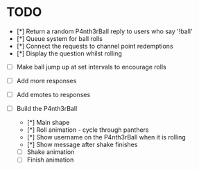 # TODO

- [*] Return a random P4nth3rBall reply to users who say '!ball'
- [*] Queue system for ball rolls
- [*] Connect the requests to channel point redemptions
- [*] Display the question whilst rolling

- [ ] Make ball jump up at set intervals to encourage rolls
- [ ] Add more responses
- [ ] Add emotes to responses

- [ ] Build the P4nth3rBall
  - [*] Main shape
  - [*] Roll animation - cycle through panthers
  - [*] Show username on the P4nth3rBall when it is rolling
  - [*] Show message after shake finishes
  - [ ] Shake animation
  - [ ] Finish animation
